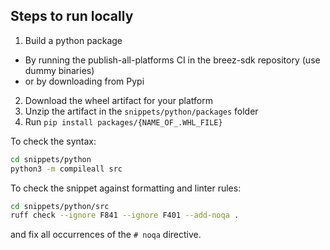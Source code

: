 ## Steps to run locally
1. Build a python package
  - By running the publish-all-platforms CI in the breez-sdk repository (use dummy binaries)
  - or by downloading from Pypi
2. Download the wheel artifact for your platform
3. Unzip the artifact in the `snippets/python/packages` folder
4. Run `pip install packages/{NAME_OF_.WHL_FILE}`

To check the syntax:

```bash
cd snippets/python
python3 -m compileall src
```

To check the snippet against formatting and linter rules:

```bash
cd snippets/python/src
ruff check --ignore F841 --ignore F401 --add-noqa .
```

and fix all occurrences of the `# noqa` directive.
